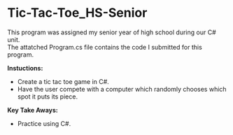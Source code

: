 # Tic-Tac-Toe_HS-Senior

This program was assigned my senior year of high school during our C# unit. <br/>
The attatched Program.cs file contains the code I submitted for this program.

**Instuctions:**
- Create a tic tac toe game in C#.
- Have the user compete with a computer which randomly chooses which spot it puts its piece.

**Key Take Aways:**
- Practice using C#.
